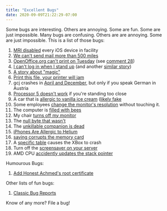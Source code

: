 ```yaml
---
title: "Excellent Bugs"
date: 2020-09-09T21:22:29-07:00
---
```


Some bugs are interesting. Others are annoying. Some are fun. Some are just impossible.
Many bugs are confusing. Others are are annoying. Some are just impossible. This is a list of those bugs:<br />

1. [MRI disabled](https://www.reddit.com/r/sysadmin/comments/9mk2o7/mri_disabled_every_ios_device_in_facility/) every
 iOS device in facility
2. [We can't send mail more than 500 miles](http://web.mit.edu/jemorris/humor/500-miles)
3. [OpenOffice.org can't print on Tuesday](https://bugs.launchpad.net/ubuntu/+source/cupsys/+bug/255161")
(see [comment 28](https://bugs.launchpad.net/ubuntu/+source/cupsys/+bug/255161/comments/28))
4. [I can't log in when I stand up](https://www.reddit.com/r/talesfromtechsupport/comments/3v52pw/i_cant_log_in_when_i_stand_up/) (and
 another [similar story](https://books.google.co.uk/books?id=kse_7qbWbjsC&lpg=PA56&ots=DhvZuTyM9x&pg=PA56"))
5. [A story about "magic"](http://www.catb.org/jargon/html/magic-story.html)
6. [Print this file, your printer will jam](https://nedbatchelder.com/blog/200811/print_this_file_your_printer_will_jam.html)
7. gcj crashes in [April and December](https://bugs.launchpad.net/ubuntu/+source/pdftk/+bug/779908/comments/11), but only if you speak German in Austria
8. [Processor 5 doesn't work](https://www.reddit.com/r/talesfromtechsupport/comments/3v3gnj/processor_5_has_failed/) if you're standing too close
9. A car that is [allergic to vanilla ice cream](http://www.cgl.uwaterloo.ca/smann/IceCream/humor.html) ([likely fake](https://www.snopes.com/fact-check/cone-of-silence/)
10. Some employees [change the monitor's resolution](https://www.reddit.com/r/sysadmin/comments/aiqzhr/user_submits_what_i_thought_was_the_dumbest/) without touching it.
11. The computer is [filled with bees](https://www.reddit.com/r/talesfromtechsupport/comments/6bxlmf/the_oddest_ticket_ive_ever_worked/)
12. My chair [turns off my monitor](https://support.displaylink.com/knowledgebase/articles/738618-display-intermittently-blanking-flickering-or-los)
13. The [null byte that wasn't](https://www.reddit.com/r/programming/comments/hvbjnd/500_mile_email_a_curated_list_of_absurd_software/fytxxo7/)
14. The [unkillable companion is dead](https://twitter.com/_taylorswope/status/1205252714680045568)
15. [iPhones Are Allergic to Helium](https://www.ifixit.com/News/11986/iphones-are-allergic-to-helium)
16. [saving corrupts the memory card](https://www.quora.com/Programming-Interviews/Whats-the-hardest-bug-youve-debugged/answer/Dave-Baggett)
17. A [specific table](https://allenpike.com/2018/the-great-bug-hunt) causes the XBox to crash
18. Turn off the [screensaver on your server](http://thedailywtf.com/articles/I-Love-the-Smell-of-Popcorn-in-the-Morning)
19. AMD CPU [accidently updates the stack pointer](thread.gmane.org/gmane.os.dragonfly-bsd.kernel/14471)

Humourous Bugs:
1. [Add Honest Achmed's root certificate](https://bugzilla.mozilla.org/show_bug.cgi?id=647959)

Other lists of fun bugs:
1. [Classic Bug Reports](https://blog.regehr.org/archives/1270)

Know of any more? File a bug!
